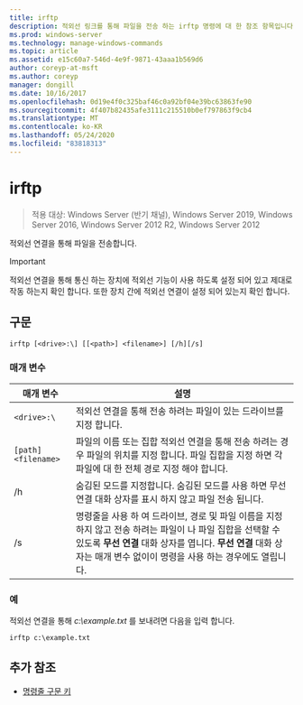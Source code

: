 ```yaml
---
title: irftp
description: 적외선 링크를 통해 파일을 전송 하는 irftp 명령에 대 한 참조 항목입니다.
ms.prod: windows-server
ms.technology: manage-windows-commands
ms.topic: article
ms.assetid: e15c60a7-546d-4e9f-9871-43aaa1b569d6
author: coreyp-at-msft
ms.author: coreyp
manager: dongill
ms.date: 10/16/2017
ms.openlocfilehash: 0d19e4f0c325baf46c0a92bf04e39bc63863fe90
ms.sourcegitcommit: 4f407b82435afe3111c215510b0ef797863f9cb4
ms.translationtype: MT
ms.contentlocale: ko-KR
ms.lasthandoff: 05/24/2020
ms.locfileid: "83818313"
---
```

# <a name="irftp"></a>irftp

> 적용 대상: Windows Server (반기 채널), Windows Server 2019, Windows Server 2016, Windows Server 2012 R2, Windows Server 2012

적외선 연결을 통해 파일을 전송합니다.

> [!IMPORTANT]
> 적외선 연결을 통해 통신 하는 장치에 적외선 기능이 사용 하도록 설정 되어 있고 제대로 작동 하는지 확인 합니다. 또한 장치 간에 적외선 연결이 설정 되어 있는지 확인 합니다.

## <a name="syntax"></a>구문

```
irftp [<drive>:\] [[<path>] <filename>] [/h][/s]
```

### <a name="parameters"></a>매개 변수

| 매개 변수 | 설명 |
| --------- | ----------- |
| `<drive>:\` | 적외선 연결을 통해 전송 하려는 파일이 있는 드라이브를 지정 합니다. |
| `[path]<filename>` | 파일의 이름 또는 집합 적외선 연결을 통해 전송 하려는 경우 파일의 위치를 지정 합니다. 파일 집합을 지정 하면 각 파일에 대 한 전체 경로 지정 해야 합니다. |
| /h | 숨김된 모드를 지정합니다. 숨김된 모드를 사용 하면 무선 연결 대화 상자를 표시 하지 않고 파일 전송 됩니다. |
| /s | 명령줄을 사용 하 여 드라이브, 경로 및 파일 이름을 지정 하지 않고 전송 하려는 파일이 나 파일 집합을 선택할 수 있도록 **무선 연결** 대화 상자를 엽니다. **무선 연결** 대화 상자는 매개 변수 없이이 명령을 사용 하는 경우에도 열립니다. |

### <a name="examples"></a>예

적외선 연결을 통해 *c:\example.txt* 를 보내려면 다음을 입력 합니다.

```
irftp c:\example.txt
```

## <a name="additional-references"></a>추가 참조

- [명령줄 구문 키](command-line-syntax-key.md)
